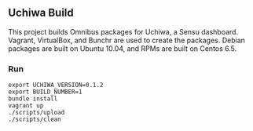 ## Uchiwa Build

This project builds Omnibus packages for Uchiwa, a Sensu dashboard.
Vagrant, VirtualBox, and Bunchr are used to create the packages.
Debian packages are built on Ubuntu 10.04, and RPMs are built on
Centos 6.5.

### Run

```
export UCHIWA_VERSION=0.1.2
export BUILD_NUMBER=1
bundle install
vagrant up
./scripts/upload
./scripts/clean
```
